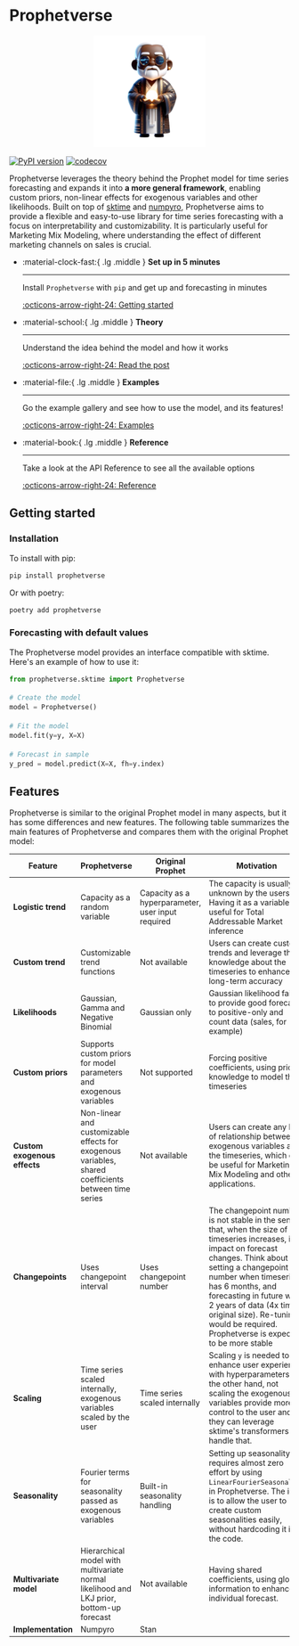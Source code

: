 # Prophetverse

<p align="center">
<img src="static/logo-removebg.png" width="200">

</p>

[![PyPI version](https://badge.fury.io/py/prophetverse.svg)](https://badge.fury.io/py/prophetverse)
[![codecov](https://codecov.io/gh/felipeangelimvieira/prophetverse/graph/badge.svg?token=O37PGJI3ZX)](https://codecov.io/gh/felipeangelimvieira/prophetverse)

Prophetverse leverages the theory behind the Prophet model for time series forecasting and expands it into __a more general framework__, enabling custom priors, non-linear effects for exogenous variables and other likelihoods. Built on top of [sktime](https://www.sktime.net/en/stable/) and [numpyro](https://num.pyro.ai/en/stable/), Prophetverse aims to provide a flexible and easy-to-use library for time series forecasting with a focus on interpretability and customizability. It is particularly useful for Marketing Mix Modeling, where understanding the effect of different marketing channels on sales is crucial.


<div class="grid cards" markdown>

-   :material-clock-fast:{ .lg .middle } __Set up in 5 minutes__

    ---

    Install `Prophetverse` with `pip` and get up
    and forecasting in minutes

    [:octicons-arrow-right-24: Getting started](getting-started)

-   :material-school:{ .lg .middle } __Theory__

    ---

    Understand the idea behind the model and how it works

    [:octicons-arrow-right-24: Read the post](the-theory)

-   :material-file:{ .lg .middle } __Examples__

    ---

    Go the example gallery and see how to use the model, and its features!

    [:octicons-arrow-right-24: Examples](examples/univariate)

-   :material-book:{ .lg .middle } __Reference__

    ---

    Take a look at the API Reference to see all the available options

    [:octicons-arrow-right-24: Reference](reference/sktime/prophetverse/)


</div>



## Getting started

### Installation

To install with pip:

```bash
pip install prophetverse
```

Or with poetry:

```bash
poetry add prophetverse
```

### Forecasting with default values

The Prophetverse model provides an interface compatible with sktime.
Here's an example of how to use it:

```python
from prophetverse.sktime import Prophetverse

# Create the model
model = Prophetverse()

# Fit the model
model.fit(y=y, X=X)

# Forecast in sample
y_pred = model.predict(X=X, fh=y.index)
```




## Features

Prophetverse is similar to the original Prophet model in many aspects, but it has some differences and new features. The following table summarizes the main features of Prophetverse and compares them with the original Prophet model:



| Feature                         | Prophetverse                                                                                                               | Original Prophet                         | Motivation |
|---------------------------------|----------------------------------------------------------------------------------------------------------------------------|------------------------------------------| ----------------------------------------- |
| **Logistic trend**              | Capacity as a random variable                           | Capacity as a hyperparameter, user input required             | The capacity is usually unknown by the users. Having it as a variable is useful for Total Addressable Market inference |
| **Custom trend**               | Customizable trend functions                                                                                                | Not available                            | Users can create custom trends and leverage their knowledge about the timeseries to enhance long-term accuracy |
| **Likelihoods**                 | Gaussian, Gamma and Negative Binomial                                                                                                | Gaussian only                            | Gaussian likelihood fails to provide good forecasts to positive-only and count data (sales, for example) |
| **Custom priors**               | Supports custom priors for model parameters and exogenous variables                                                        | Not supported                            | Forcing positive coefficients, using prior knowledge to model the timeseries|
| **Custom exogenous effects**              | Non-linear and customizable effects for exogenous variables, shared coefficients between time series                       | Not available                            | Users can create any kind of relationship between exogenous variables and the timeseries, which can be useful for Marketing Mix Modeling and other applications. |
| **Changepoints**                | Uses changepoint interval                                                                                                  | Uses changepoint number                  | The changepoint number is not stable in the sense that, when the size of timeseries increases, its impact on forecast changes. Think about setting a changepoint number when timeseries has 6 months, and forecasting in future with 2 years of data (4x time original size). Re-tuning would be required. Prophetverse is expected to be more stable |
| **Scaling**                     | Time series scaled internally, exogenous variables scaled by the user                                                      | Time series scaled internally            | Scaling `y` is needed to enhance user experience with hyperparameters. On the other hand, not scaling the exogenous variables provide more control to the user and they can leverage sktime's transformers to handle that. |
| **Seasonality**                 | Fourier terms for seasonality passed as exogenous variables                                                                | Built-in seasonality handling            | Setting up seasonality requires almost zero effort by using `LinearFourierSeasonality` in Prophetverse. The idea is to allow the user to create custom seasonalities easily, without hardcoding it in the code. |
| **Multivariate model**          | Hierarchical model with multivariate normal likelihood and LKJ prior, bottom-up forecast                                    | Not available                            | Having shared coefficients, using global information to enhance individual forecast.|| **Inference methods**           | MCMC and MAP                                                                                                               | MCMC and MAP                            | |
| **Implementation** | Numpyro | Stan
